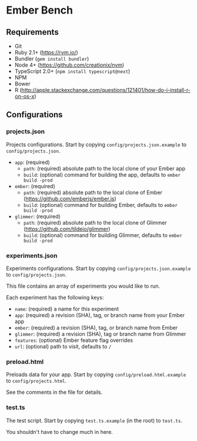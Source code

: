 # Ember Bench

## Requirements

* Git
* Ruby 2.1+ (https://rvm.io/)
* Bundler (`gem install bundler`)
* Node 4+ (https://github.com/creationix/nvm)
* TypeScript 2.0+ (`npm install typescript@next`)
* NPM
* Bower
* R (http://apple.stackexchange.com/questions/121401/how-do-i-install-r-on-os-x)

## Configurations

### projects.json

Projects configurations. Start by copying `config/projects.json.example` to
`config/projects.json`.

* `app`: (required)
  * `path`: (required) absolute path to the local clone of your Ember app
  * `build`: (optional) command for building the app, defaults to `ember build -prod`
* `ember`: (required)
  * `path`: (required) absolute path to the local clone of Ember (https://github.com/emberjs/ember.js)
  * `build`: (optional) command for building Ember, defaults to `ember build -prod`
* `glimmer`: (required)
  * `path`: (required) absolute path to the local clone of Glimmer (https://github.com/tildeio/glimmer)
  * `build`: (optional) command for building Glimmer, defaults to `ember build -prod`

### experiments.json

Experiments configurations. Start by copying `config/projects.json.example` to
`config/projects.json`.

This file contains an array of experiments you would like to run.

Each experiment has the following keys:

* `name`: (required) a name for this experiment
* `app`: (required) a revision (SHA), tag, or branch name from your Ember app
* `ember`: (required) a revision (SHA), tag, or branch name from Ember
* `glimmer`: (required) a revision (SHA), tag or branch name from Glimmer
* `features`: (optional) Ember feature flag overrides
* `url`: (optional) path to visit, defaults to `/`

### preload.html

Preloads data for your app. Start by copying `config/preload.html.example` to `config/projects.html`.

See the comments in the file for details.

### test.ts

The test script. Start by copying `test.ts.example` (in the root) to `test.ts`.

You shouldn't have to change much in here.
